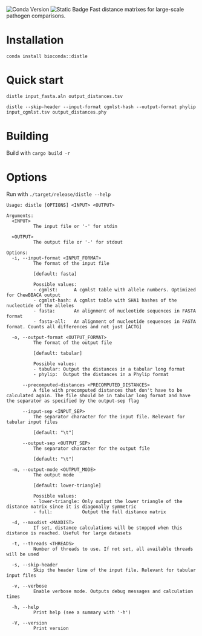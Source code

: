 ![Conda Version](https://img.shields.io/conda/vn/bioconda/distle)
![Static Badge](https://img.shields.io/badge/install%20with-docker-important.svg?style=flat&logo=docker&link=https%3A%2F%2Fquay.io%2Frepository%2Fbiocontainers%2Fdistle)
Fast distance matrixes for large-scale pathogen comparisons.

# Installation
```conda install bioconda::distle```


# Quick start

```
distle input_fasta.aln output_distances.tsv

distle --skip-header --input-format cgmlst-hash --output-format phylip input_cgmlst.tsv output_distances.phy
```

# Building
Build with 
```cargo build -r```

# Options

Run with 
```./target/release/distle --help```


```
Usage: distle [OPTIONS] <INPUT> <OUTPUT>

Arguments:
  <INPUT>
          The input file or '-' for stdin

  <OUTPUT>
          The output file or '-' for stdout

Options:
  -i, --input-format <INPUT_FORMAT>
          The format of the input file
          
          [default: fasta]

          Possible values:
          - cgmlst:      A cgmlst table with allele numbers. Optimized for ChewBBACA output
          - cgmlst-hash: A cgmlst table with SHA1 hashes of the nucleotide of the alleles
          - fasta:       An alignment of nucleotide sequences in FASTA format
          - fasta-all:   An alignment of nucleotide sequences in FASTA format. Counts all differences and not just [ACTG]

  -o, --output-format <OUTPUT_FORMAT>
          The format of the output file
          
          [default: tabular]

          Possible values:
          - tabular: Output the distances in a tabular long format
          - phylip:  Output the distances in a Phylip format

      --precomputed-distances <PRECOMPUTED_DISTANCES>
          A file with precomputed distances that don't have to be calculated again. The file should be in tabular long format and have the separator as specified by the output-sep flag

      --input-sep <INPUT_SEP>
          The separator character for the input file. Relevant for tabular input files
          
          [default: "\t"]

      --output-sep <OUTPUT_SEP>
          The separator character for the output file
          
          [default: "\t"]

  -m, --output-mode <OUTPUT_MODE>
          The output mode
          
          [default: lower-triangle]

          Possible values:
          - lower-triangle: Only output the lower triangle of the distance matrix since it is diagonally symmetric
          - full:           Output the full distance matrix

  -d, --maxdist <MAXDIST>
          If set, distance calculations will be stopped when this distance is reached. Useful for large datasets

  -t, --threads <THREADS>
          Number of threads to use. If not set, all available threads will be used

  -s, --skip-header
          Skip the header line of the input file. Relevant for tabular input files

  -v, --verbose
          Enable verbose mode. Outputs debug messages and calculation times

  -h, --help
          Print help (see a summary with '-h')

  -V, --version
          Print version
```
